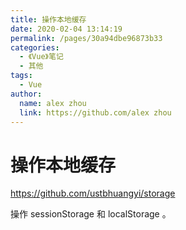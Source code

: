 ```yaml
---
title: 操作本地缓存
date: 2020-02-04 13:14:19
permalink: /pages/30a94dbe96873b33
categories:
  - 《Vue》笔记
  - 其他
tags:
  - Vue
author:
  name: alex zhou
  link: https://github.com/alex zhou
---
```

# 操作本地缓存

<https://github.com/ustbhuangyi/storage>

操作 sessionStorage 和 localStorage 。
